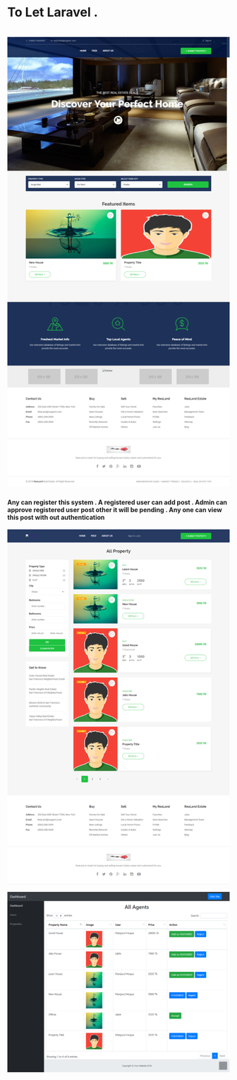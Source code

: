 
<h1> To Let Laravel . <h1> <img src="https://github.com/PrantaRoy/Home-rent-and-Sell/blob/master/one.png" alt="">
<h4> Any can register this system . A registered user can add post . Admin can approve registered user post other it will be pending . Any one can view this post with out authentication </h4> <img src="https://github.com/PrantaRoy/Home-rent-and-Sell/blob/master/public/images/2.png" alt=""> <p> <img src="https://github.com/PrantaRoy/Home-rent-and-Sell/blob/master/public/images/uploads/3.png" alt=""> </p>
    

    
    

